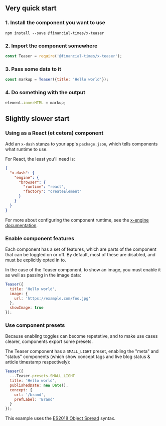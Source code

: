 ## Very quick start

### 1. Install the component you want to use

```
npm install --save @financial-times/x-teaser
```

### 2. Import the component somewhere

```js
const Teaser = require('@financial-times/x-teaser');
```

### 3. Pass some data to it

```js
const markup = Teaser({title: 'Hello world'});
```

### 4. Do something with the output

```js
element.innerHTML = markup;
```

## Slightly slower start

### Using as a React (et cetera) component

Add an `x-dash` stanza to your app's `package.json`, which tells components what runtime to use.

For React, the least you'll need is:

```json
{
  "x-dash": {
    "engine": {
      "browser": {
        "runtime": "react",
        "factory": "createElement"
      }
    }
  }
}
```

For more about configuring the component runtime, see the [x-engine documentation](/packages/x-engine).

### Enable component features

Each component has a set of features, which are parts of the component that can be toggled on or off. By default, most of these are disabled, and must be explicitly opted in to.

In the case of the Teaser component, to show an image, you must enable it as well as passing in the image data:

```js
Teaser({
  title: 'Hello world',
  image: {
    url: 'https://example.com/foo.jpg'
  },
  showImage: true
});
```

### Use component presets

Because enabling toggles can become repetetive, and to make use cases clearer, components export some presets.

The Teaser component has a `SMALL_LIGHT` preset, enabling the "meta" and "status" components (which show concept tags and live blog status & article timestamp respectively):

```js
Teaser({
  ...Teaser.presets.SMALL_LIGHT
  title: 'Hello world',
  publishedDate: new Date(),
  concept: {
    url: '/brand',
    prefLabel: 'Brand'
  }
});
```

This example uses the [ES2018 Object Spread](https://github.com/tc39/proposal-object-rest-spread) syntax.
